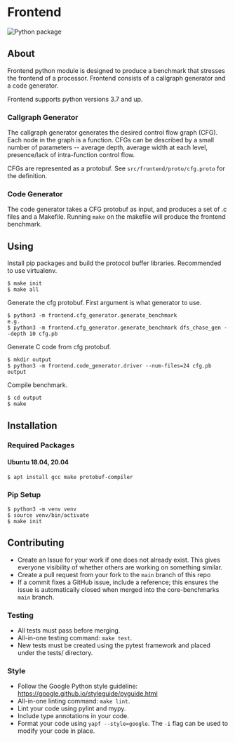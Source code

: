 # Frontend
![Python package](https://github.com/ARM-software/core-benchmarks/workflows/Python%20package/badge.svg?branch=main&event=push)

## About
Frontend python module is designed to produce a benchmark that stresses the frontend of a processor. Frontend consists of a callgraph generator and a code generator.

Frontend supports python versions 3.7 and up.

### Callgraph Generator
The callgraph generator generates the desired control flow graph (CFG). Each node in the graph is a function. CFGs can be described by a small number of parameters -- average depth, average width at each level, presence/lack of intra-function control flow.

CFGs are represented as a protobuf. See `src/frontend/proto/cfg.proto` for the definition.

### Code Generator
The code generator takes a CFG protobuf as input, and produces a set of .c files and a Makefile. Running `make` on the makefile will produce the frontend benchmark.

## Using

Install pip packages and build the protocol buffer libraries. Recommended to use virtualenv.

    $ make init
    $ make all

Generate the cfg protobuf. First argument is what generator to use.

    $ python3 -m frontend.cfg_generator.generate_benchmark
    e.g.
    $ python3 -m frontend.cfg_generator.generate_benchmark dfs_chase_gen --depth 10 cfg.pb

Generate C code from cfg protobuf.

    $ mkdir output
    $ python3 -m frontend.code_generator.driver --num-files=24 cfg.pb output

Compile benchmark.

    $ cd output
    $ make

## Installation

### Required Packages
#### Ubuntu 18.04, 20.04
    $ apt install gcc make protobuf-compiler

### Pip Setup
    $ python3 -m venv venv
    $ source venv/bin/activate
    $ make init

## Contributing
- Create an Issue for your work if one does not already exist. This gives everyone visibility of whether others are working on something similar.
- Create a pull request from your fork to the `main` branch of this repo
- If a commit fixes a GitHub issue, include a reference; this ensures the issue is automatically closed when merged into the core-benchmarks `main` branch.

### Testing
- All tests must pass before merging.
- All-in-one testing command: `make test`.
- New tests must be created using the pytest framework and placed under the tests/ directory.

### Style
- Follow the Google Python style guideline: https://google.github.io/styleguide/pyguide.html
- All-in-one linting command: `make lint`.
- Lint your code using pylint and mypy.
- Include type annotations in your code.
- Format your code using `yapf --style=google`. The `-i` flag can be used to modify your code in place.
